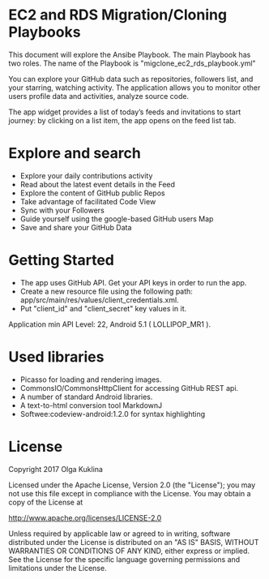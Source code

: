 
EC2 and RDS Migration/Cloning Playbooks 
======
This document will explore the Ansibe Playbook. The main Playbook has two roles. The name of the Playbook is "migclone_ec2_rds_playbook.yml"



You can explore your GitHub data such as repositories, followers list, and your starring, watching activity.
The application allows you to monitor other users profile data and activities, analyze source code.

The app widget provides a list of today’s feeds and invitations to start journey: by clicking on a
list item, the app opens on the feed list tab.

Explore and search
======

-	Explore your daily contributions activity
-	Read about the latest event details in the Feed
-	Explore the content of GitHub public Repos
- Take advantage of facilitated Code View
-	Sync with your Followers
-	Guide yourself using the google-based GitHub users Map
-	Save and share your GitHub Data

Getting Started
======
- The app uses GitHub API. Get your API keys in order to run the app.
- Create a new resource file using the following path: app/src/main/res/values/client_credentials.xml.
- Put "client_id" and "client_secret" key values in it.

Application min API Level: 22, Android 5.1 ( LOLLIPOP_MR1 ).

Used libraries
======
- Picasso for loading and rendering images.
- CommonsIO/CommonsHttpClient for accessing GitHub REST api.
- A number of standard Android libraries.
- A text-to-html conversion tool MarkdownJ
- Softwee:codeview-android:1.2.0 for syntax highlighting

License
======

Copyright 2017 Olga Kuklina

Licensed under the Apache License, Version 2.0 (the "License"); you may not use this file except in compliance with the License. You may obtain a copy of the License at

http://www.apache.org/licenses/LICENSE-2.0

Unless required by applicable law or agreed to in writing, software distributed under the License is distributed on an "AS IS" BASIS, WITHOUT WARRANTIES OR CONDITIONS OF ANY KIND, either express or implied. See the License for the specific language governing permissions and limitations under the License.



